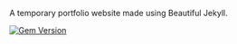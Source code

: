 A temporary portfolio website made using Beautiful Jekyll.

[![Gem Version](https://badge.fury.io/rb/beautiful-jekyll-theme.svg)](https://badge.fury.io/rb/beautiful-jekyll-theme)
